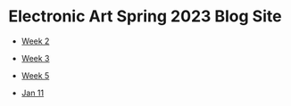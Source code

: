 # Electronic Art Spring 2023 Blog Site



* [Week 2](week2_blogpost.html)

* [Week 3](week3_blogpost.html)

* [Week 5](week4_blogpost.html)


* [Jan 11](11_classmeeting.html)

